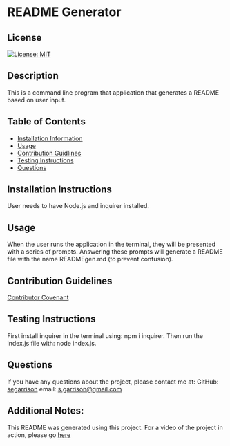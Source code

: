 # README Generator

  ## License
[![License: MIT](https://img.shields.io/badge/License-MIT-yellow.svg)](https://opensource.org/licenses/MIT)

  ## Description
  This is a command line program that application that generates a README based on user input.

  ## Table of Contents
  * [Installation Information](#installation)
  * [Usage](#usage)
  * [Contribution Guidlines](#contribution)
  * [Testing Instructions](#testing)
  * [Questions](#questions)
  <a name="installation"></a>
  ## Installation Instructions
  User needs to have Node.js and inquirer installed.
  <a name="usage"></a>
  ## Usage
  When the user runs the application in the terminal, they will be presented with a series of prompts. Answering these prompts will generate a README file with the name READMEgen.md (to prevent confusion).
  <a name="contribution"></a>
  ## Contribution Guidelines
  [Contributor Covenant](https://www.contributor-covenant.org/version/2/1/code_of_conduct/)
  <a name="testing"></a>
  ## Testing Instructions
  First install inquirer in the terminal using: npm i inquirer. Then run the index.js file with: node index.js.
  <a name="questions"></a>
  ## Questions
  If you have any questions about the project, please contact me at:
  GitHub: [segarrison](https://github.com/segarrison)
  email: s.garrison@gmail.com
  
  ## Additional Notes:
  This README was generated using this project. For a video of the project in action, please go [here](https://watch.screencastify.com/v/hugMQ0Dv8YrWSwdc5nfT)
  
